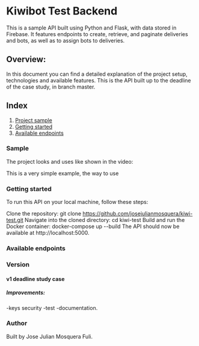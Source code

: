 # Kiwibot Test Backend

This is a sample API built using Python and Flask, with data stored in Firebase. It features endpoints to create, retrieve, and paginate deliveries and bots, as well as to assign bots to deliveries.

## Overview:

In this document you can find a detailed explanation of the project setup, technologies and available features.
This is the API built up to the deadline of the case study, in branch master.

## Index

1. [ Project sample ](#sample)
2. [ Getting started ](#getting-started)
3. [ Available endpoints ](#available-endpoints)

### Sample

The project looks and uses like shown in the video:

This is a very simple example, the way to use

### Getting started

To run this API on your local machine, follow these steps:

Clone the repository: git clone https://github.com/josejulianmosquera/kiwi-test.git
Navigate into the cloned directory: cd kiwi-test
Build and run the Docker container: docker-compose up --build
The API should now be available at http://localhost:5000.

### Available endpoints

### Version

#### v1 deadline study case
##### Improvements:
  -keys security
  -test 
  -documentation.


### Author

Built by Jose Julian Mosquera Fuli.
